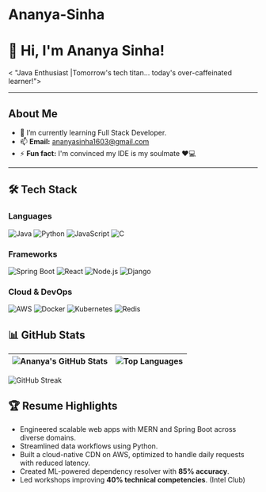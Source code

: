# Ananya-Sinha
# 👋 Hi, I'm Ananya Sinha!

< "Java Enthusiast |Tomorrow's tech titan... today's over-caffeinated learner!">

---

## **About Me**  
- 🌱  I’m currently learning Full Stack Developer.  
- 📫 **Email:** <ananyasinha1603@gmail.com>  
- ⚡ **Fun fact:** I'm convinced my IDE is my soulmate ❤️💻 

---
## 🛠️ Tech Stack

### **Languages**  
![Java](https://img.shields.io/badge/Java-ED8B00?style=for-the-badge&logo=openjdk&logoColor=white)
![Python](https://img.shields.io/badge/Python-3776AB?style=for-the-badge&logo=python&logoColor=white)
![JavaScript](https://img.shields.io/badge/JavaScript-F7DF1E?style=for-the-badge&logo=javascript&logoColor=black)
![C](https://img.shields.io/badge/C-A8B9CC?style=for-the-badge&logo=c&logoColor=black)

### **Frameworks**  
![Spring Boot](https://img.shields.io/badge/Spring_Boot-6DB33F?style=for-the-badge&logo=spring&logoColor=white)
![React](https://img.shields.io/badge/React-61DAFB?style=for-the-badge&logo=react&logoColor=black)
![Node.js](https://img.shields.io/badge/Node.js-339933?style=for-the-badge&logo=node.js&logoColor=white)
![Django](https://img.shields.io/badge/Django-092E20?style=for-the-badge&logo=django&logoColor=white)

### **Cloud & DevOps**  
![AWS](https://img.shields.io/badge/AWS-232F3E?style=for-the-badge&logo=amazon-aws&logoColor=white)
![Docker](https://img.shields.io/badge/Docker-2496ED?style=for-the-badge&logo=docker&logoColor=white)
![Kubernetes](https://img.shields.io/badge/Kubernetes-326CE5?style=for-the-badge&logo=kubernetes&logoColor=white)
![Redis](https://img.shields.io/badge/Redis-DC382D?style=for-the-badge&logo=redis&logoColor=white)

## 📊 GitHub Stats

| ![Ananya's GitHub Stats](https://github-readme-stats.vercel.app/api?username=AnanyaSinha16&show_icons=true&theme=radical&hide_border=true) | ![Top Languages](https://github-readme-stats.vercel.app/api/top-langs/?username=AnanyaSinha16&layout=compact&theme=radical&hide_border=true) |
|------------------------------------------------------------------------------------------------------------------------------------------|----------------------------------------------------------------------------------------------------------------------------------------------|

![GitHub Streak](https://streak-stats.demolab.com?user=AnanyaSinha16&theme=radical&hide_border=true)



## 🏆 Resume Highlights

- Engineered scalable web apps with MERN and Spring Boot across diverse domains.
- Streamlined data workflows using Python.
- Built a cloud-native CDN on AWS, optimized to handle  daily requests with reduced latency.
- Created ML-powered dependency resolver with **85% accuracy**.
- Led workshops improving **40% technical competencies**. (Intel Club) 

